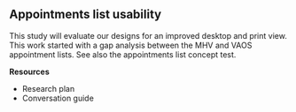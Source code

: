## Appointments list usability

This study will evaluate our designs for an improved desktop and print view. This work started with a gap analysis between the MHV and VAOS appointment lists. See also the appointments list concept test.

**Resources**
* Research plan
* Conversation guide

